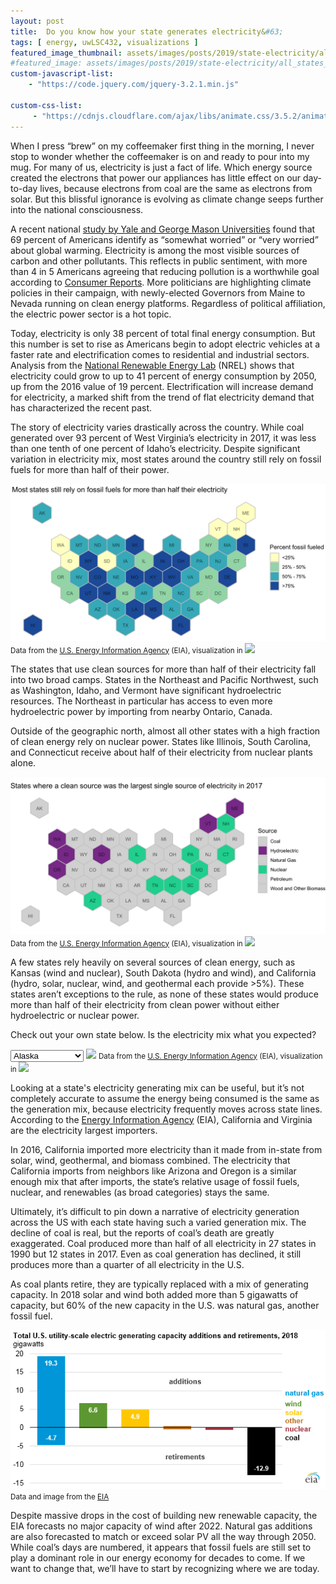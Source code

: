 ```yaml
---
layout: post
title:  Do you know how your state generates electricity&#63;
tags: [ energy, uwLSC432, visualizations ]
featured_image_thumbnail: assets/images/posts/2019/state-electricity/all_states_hex.png
#featured_image: assets/images/posts/2019/state-electricity/all_states_hex.png
custom-javascript-list:
    - "https://code.jquery.com/jquery-3.2.1.min.js"

custom-css-list:
     - "https://cdnjs.cloudflare.com/ajax/libs/animate.css/3.5.2/animate.min.css"
---
```


When I press “brew” on my coffeemaker first thing in the morning, I never stop to wonder whether the coffeemaker is on and ready to pour into my mug. For many of us, electricity is just a fact of life. Which energy source created the electrons that power our appliances has little effect on our day-to-day lives, because electrons from coal are the same as electrons from solar. But this blissful ignorance is evolving as climate change seeps further into the national consciousness.

A recent national [study by Yale and George Mason Universities](https://climatecommunication.yale.edu/publications/climate-change-in-the-american-mind-december-2018/) found that 69 percent of Americans identify as “somewhat worried” or “very worried” about global warming. Electricity is among the most visible sources of carbon and other pollutants. This reflects in public sentiment, with more than 4 in 5 Americans agreeing that reducing pollution is a worthwhile goal according to <a href="https://www.consumerreports.org/alternative-energy/majority-of-americans-want-cleaner-energy-from-renewable-sources/">Consumer Reports</a>. More politicians are highlighting climate policies in their campaign, with newly-elected Governors from Maine to Nevada running on clean energy platforms. Regardless of political affiliation, the electric power sector is a hot topic.

Today, electricity is only 38 percent of total final energy consumption. But this number is set to rise as Americans begin to adopt electric vehicles at a faster rate and electrification comes to residential and industrial sectors. Analysis from the <a href="https://www.nrel.gov/news/program/2018/analysis-demand-side-electrification-futures.html">National Renewable Energy Lab</a> (NREL) shows that electricity could grow to up to 41 percent of energy consumption by 2050, up from the 2016 value of 19 percent. Electrification will increase demand for electricity, a marked shift from the trend of flat electricity demand that has characterized the recent past.

The story of electricity varies drastically across the country. While coal generated over 93 percent of West Virginia’s electricity in 2017, it was less than one tenth of one percent of Idaho’s electricity. Despite significant variation in electricity mix, most states around the country still rely on fossil fuels for more than half of their power.

![percent fossil fueled](assets/images/posts/2019/state-electricity/ff.png)
<small>Data from the <a href="https://www.eia.gov/electricity/data.php">U.S. Energy Information Agency</a> (EIA), visualization in <img src="https://www.rstudio.com/wp-content/uploads/2018/10/RStudio-Logo-Flat.png" style="height:1.3em;"></small>

The states that use clean sources for more than half of their electricity fall into two broad camps. States in the Northeast and Pacific Northwest, such as Washington, Idaho, and Vermont have significant hydroelectric resources. The Northeast in particular has access to even more hydroelectric power by importing from nearby Ontario, Canada.

Outside of the geographic north, almost all other states with a high fraction of clean energy rely on nuclear power. States like Illinois, South Carolina, and Connecticut receive about half of their electricity from nuclear plants alone.

![states where a clean source was the largest single source of electricity](assets/images/posts/2019/state-electricity/clean_hex.png)
<small>Data from the <a href="https://www.eia.gov/electricity/data.php">U.S. Energy Information Agency</a> (EIA), visualization in <img src="https://www.rstudio.com/wp-content/uploads/2018/10/RStudio-Logo-Flat.png" style="height:1.3em;"></small>

A few states rely heavily on several sources of clean energy, such as Kansas (wind and nuclear), South Dakota (hydro and wind), and California (hydro, solar, nuclear, wind, and geothermal each provide >5%). These states aren’t exceptions to the rule, as none of these states would produce more than half of their electricity from clean power without either hydroelectric or nuclear power.

Check out your own state below. Is the electricity mix what you expected?

<head>
<script src="https://ajax.googleapis.com/ajax/libs/jquery/1.11.2/jquery.min.js"></script>
</head>

<select onchange="$('#imageToSwap').attr('src', this.options[this.selectedIndex].value);">
    <option value="assets/images/posts/2019/state-electricity/ironed/AL_waffle.png">Alabama</option>
    <option value="assets/images/posts/2019/state-electricity/ironed/AK_waffle.png" selected>Alaska</option>
    <option value="assets/images/posts/2019/state-electricity/ironed/AZ_waffle.png">Arizona</option>
    <option value="assets/images/posts/2019/state-electricity/ironed/AR_waffle.png">Arkansas</option>
    <option value="assets/images/posts/2019/state-electricity/ironed/CA_waffle.png">California</option>
    <option value="assets/images/posts/2019/state-electricity/ironed/CO_waffle.png">Colorado</option>
    <option value="assets/images/posts/2019/state-electricity/ironed/CT_waffle.png">Connecticut</option>
    <option value="assets/images/posts/2019/state-electricity/ironed/DC_waffle.png">DC</option>
    <option value="assets/images/posts/2019/state-electricity/ironed/DE_waffle.png">Delaware</option>
    <option value="assets/images/posts/2019/state-electricity/ironed/FL_waffle.png">Florida</option>
    <option value="assets/images/posts/2019/state-electricity/ironed/GA_waffle.png">Georgia</option>
    <option value="assets/images/posts/2019/state-electricity/ironed/HI_waffle.png">Hawaii</option>
    <option value="assets/images/posts/2019/state-electricity/ironed/ID_waffle.png">Idaho</option>
    <option value="assets/images/posts/2019/state-electricity/ironed/IL_waffle.png">Illinois</option>
    <option value="assets/images/posts/2019/state-electricity/ironed/IN_waffle.png">Indiana</option>
    <option value="assets/images/posts/2019/state-electricity/ironed/IA_waffle.png">Iowa</option>
    <option value="assets/images/posts/2019/state-electricity/ironed/KS_waffle.png">Kansas</option>
    <option value="assets/images/posts/2019/state-electricity/ironed/KY_waffle.png">Kentucky</option>
    <option value="assets/images/posts/2019/state-electricity/ironed/LA_waffle.png">Louisiana</option>
    <option value="assets/images/posts/2019/state-electricity/ironed/ME_waffle.png">Maine</option>
    <option value="assets/images/posts/2019/state-electricity/ironed/MD_waffle.png">Maryland</option>
    <option value="assets/images/posts/2019/state-electricity/ironed/MA_waffle.png">Massachusetts</option>
    <option value="assets/images/posts/2019/state-electricity/ironed/MI_waffle.png">Michigan</option>
    <option value="assets/images/posts/2019/state-electricity/ironed/MN_waffle.png">Minnesota</option>
    <option value="assets/images/posts/2019/state-electricity/ironed/MS_waffle.png">Mississippi</option>
    <option value="assets/images/posts/2019/state-electricity/ironed/MO_waffle.png">Missouri</option>
    <option value="assets/images/posts/2019/state-electricity/ironed/MT_waffle.png">Montana</option>
    <option value="assets/images/posts/2019/state-electricity/ironed/NE_waffle.png">Nebraska</option>
    <option value="assets/images/posts/2019/state-electricity/ironed/NV_waffle.png">Nevada</option>
    <option value="assets/images/posts/2019/state-electricity/ironed/NH_waffle.png">New Hampshire</option>
    <option value="assets/images/posts/2019/state-electricity/ironed/NJ_waffle.png">New Jersey</option>
    <option value="assets/images/posts/2019/state-electricity/ironed/NM_waffle.png">New Mexico</option>
    <option value="assets/images/posts/2019/state-electricity/ironed/NY_waffle.png">New York</option>
    <option value="assets/images/posts/2019/state-electricity/ironed/NC_waffle.png">North Carolina</option>
    <option value="assets/images/posts/2019/state-electricity/ironed/ND_waffle.png">North Dakota</option>
    <option value="assets/images/posts/2019/state-electricity/ironed/OH_waffle.png">Ohio</option>
    <option value="assets/images/posts/2019/state-electricity/ironed/OK_waffle.png">Oklahoma</option>
    <option value="assets/images/posts/2019/state-electricity/ironed/OR_waffle.png">Oregon</option>
    <option value="assets/images/posts/2019/state-electricity/ironed/PA_waffle.png">Pennsylvania</option>
    <option value="assets/images/posts/2019/state-electricity/ironed/RI_waffle.png">Rhode Islands</option>
    <option value="assets/images/posts/2019/state-electricity/ironed/SC_waffle.png">South Carolina</option>
    <option value="assets/images/posts/2019/state-electricity/ironed/SD_waffle.png">South Dakota</option>
    <option value="assets/images/posts/2019/state-electricity/ironed/TN_waffle.png">Tennessee</option>
    <option value="assets/images/posts/2019/state-electricity/ironed/TX_waffle.png">Texas</option>
    <option value="assets/images/posts/2019/state-electricity/ironed/UT_waffle.png">Utah</option>
    <option value="assets/images/posts/2019/state-electricity/ironed/VT_waffle.png">Vermont</option>
    <option value="assets/images/posts/2019/state-electricity/ironed/VA_waffle.png">Virginia</option>
    <option value="assets/images/posts/2019/state-electricity/ironed/WA_waffle.png">Washington</option>
    <option value="assets/images/posts/2019/state-electricity/ironed/WV_waffle.png">West Virgina</option>
    <option value="assets/images/posts/2019/state-electricity/ironed/WI_waffle.png">Wisconsin</option>
    <option value="assets/images/posts/2019/state-electricity/ironed/WY_waffle.png">Wyoming</option>
</select>

<img id="imageToSwap" class="profile" src="https://nuclearkatie.github.io/assets/images/posts/2019/state-electricity/ironed/AK_waffle.png">
<small>Data from the <a href="https://www.eia.gov/electricity/data.php">U.S. Energy Information Agency</a> (EIA), visualization in <img src="https://www.rstudio.com/wp-content/uploads/2018/10/RStudio-Logo-Flat.png" style="height:1.3em;"></small>

Looking at a state's electricity generating mix can be useful, but it’s not completely accurate to assume the energy being consumed is the same as the generation mix, because electricity frequently moves across state lines. According to the [Energy Information Agency](https://www.eia.gov/state/seds/data.php?incfile=/state/seds/sep_sum/html/sum_btu_totcb.html&sid=US) (EIA), California and Virginia are the electricity largest importers.

In 2016, California imported more electricity than it made from in-state from solar, wind, geothermal, and biomass combined. The electricity that California imports from neighbors like Arizona and Oregon is a similar enough mix that after imports, the state’s relative usage of fossil fuels, nuclear, and renewables (as broad categories) stays the same.

Ultimately, it’s difficult to pin down a narrative of electricity generation across the US with each state having such a varied generation mix. The decline of coal is real, but the reports of coal’s death are greatly exaggerated. Coal produced more than half of all electricity in 27 states in 1990 but 12 states in 2017. Even as coal generation has declined, it still produces more than a quarter of all electricity in the U.S.

As coal plants retire, they are typically replaced with a mix of generating capacity. In 2018 solar and wind both added more than 5 gigawatts of capacity, but 60% of the new capacity in the U.S. was natural gas, another fossil fuel.

![](assets/images/posts/2019/state-electricity/additions-retirements.png)
<br><small>Data and image from the <a href="https://www.eia.gov/todayinenergy/detail.php?id=38632">EIA</a></small>

Despite massive drops in the cost of building new renewable capacity, the EIA forecasts no major capacity of wind after 2022. Natural gas additions are also forecasted to match or exceed solar PV all the way through 2050. While coal’s days are numbered, it appears that fossil fuels are still set to play a dominant role in our energy economy for decades to come. If we want to change that, we’ll have to start by recognizing where we are today.

<meta name="twitter:card" content="summary" />
<meta name="twitter:site" content="@nuclearkatie" />
<meta name="twitter:title" content="Do you know how your state generates electricity?" />
<meta name="twitter:description" content="When I press “brew” on my coffeemaker first thing in the morning, I never stop to wonder whether the coffeemaker is on and ready to pour into my mug. For many of us, electricity is just a fact of life. Which energy source created the electrons that power our appliances has little effect on our day-to-day lives, because electrons from coal are the same as electrons from solar. But this blissful ignorance is evolving as climate change seeps further into the national consciousness." />
<meta name="twitter:image" content="https://nuclearkatie.github.io/assets/images/posts/2019/state-electricity/all_states_hex.png" />
